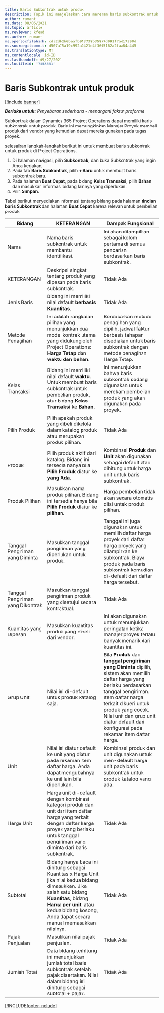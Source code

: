 ```yaml
---
title: Baris Subkontrak untuk produk
description: Topik ini menjelaskan cara merekam baris subkontrak untuk produk dan menggunakan berbagai bidang untuk merekam pembelian produk vendor.
author: rumant
ms.date: 08/06/2021
ms.topic: article
ms.reviewer: kfend
ms.author: rumant
ms.openlocfilehash: cda2db2b6beafb943738b35857d091f7ad17390d
ms.sourcegitcommit: d507a75a19c992a9421e4f3605162a2faa84a445
ms.translationtype: MT
ms.contentlocale: id-ID
ms.lasthandoff: 09/27/2021
ms.locfileid: "7558551"
---
```

# <a name="subcontract-lines-for-products"></a>Baris Subkontrak untuk produk

[!include [banner](../../includes/dataverse-preview.md)]

_**Berlaku untuk:** Penyebaran sederhana - menangani faktur proforma_

Subkontrak dalam Dynamics 365 Project Operations dapat memiliki baris subkontrak untuk produk. Baris ini memungkinkan Manajer Proyek membeli produk dari vendor yang kemudian dapat mereka gunakan pada tugas proyek.

selesaikan langkah-langkah berikut ini untuk membuat baris subkontrak untuk produk di Project Operations.

1. Di halaman navigasi, pilih **Subkontrak**, dan buka Subkontrak yang ingin Anda kerjakan. 
2. Pada tab **Baris Subkontrak**, pilih **+ Baru** untuk membuat baris subkontrak baru.
3. Pada halaman **Buat Cepat**, pada bidang **Kelas Transaksi**, pilih **Bahan** dan masukkan informasi bidang lainnya yang diperlukan. 
4. Pilih **Simpan**.

Tabel berikut menyediakan informasi tentang bidang pada halaman **rincian baris Subkontrak** dan halaman **Buat Cepat** karena relevan untuk pembelian produk.

| Bidang | KETERANGAN | Dampak Fungsional|
| ----- | ----------- | ----------- |
| Nama | Nama baris subkontrak untuk membantu identifikasi. |Ini akan ditampilkan sebagai kolom pertama di semua pencarian berdasarkan baris subkontrak.
| KETERANGAN | Deskripsi singkat tentang produk yang dipesan pada baris subkontrak. | Tidak Ada |
| Jenis Baris | Bidang ini memiliki nilai default **berbasis Kuantitas**. |Tidak Ada |
| Metode Penagihan | Ini adalah rangkaian pilihan yang menunjukkan dua model kontrak utama yang didukung oleh Project Operations: **Harga Tetap** dan **waktu dan bahan**. | Berdasarkan metode penagihan yang dipilih, jadwal faktur berbasis tahapan disediakan untuk baris subkontrak dengan metode penagihan Harga Tetap. |
| Kelas Transaksi |Bidang ini memiliki nilai default  **waktu**. Untuk membuat baris subkontrak untuk pembelian produk, atur bidang  **Kelas Transaksi**  ke  **Bahan**.  | Ini menunjukkan bahwa baris subkontrak sedang digunakan untuk merekam pembelian produk yang akan digunakan pada proyek. |
| Pilih Produk | Pilih apakah produk yang dibeli dikelola dalam katalog produk atau merupakan produk pilihan. |Tidak Ada |
| Produk | Pilih produk aktif dari katalog. Bidang ini tersedia hanya bila **Pilih Produk** diatur ke **yang Ada**. |Kombinasi **Produk** dan **Unit** akan digunakan sebagai default atau dihitung untuk harga unit untuk baris subkontrak.
| Produk Pilihan | Masukkan nama produk pilihan. Bidang ini tersedia hanya bila **Pilih Produk** diatur ke **pilihan**.  |Harga pembelian tidak akan secara otomatis diisi untuk produk pilihan.|
| Tanggal Pengiriman yang Diminta | Masukkan tanggal pengiriman yang diperlukan untuk produk.| Tanggal ini juga digunakan untuk memilih daftar harga proyek dari daftar harga proyek yang dilampirkan ke subkontrak. Biaya produk pada baris subkontrak kemudian di-default dari daftar harga tersebut. |
| Tanggal Pengiriman yang Dikontrak | Masukkan tanggal pengiriman produk yang disetujui secara kontraktual.  |Tidak Ada|
| Kuantitas yang Dipesan | Masukkan kuantitas produk yang dibeli dari vendor.| Ini akan digunakan untuk menunjukkan peringatan ketika manajer proyek terlalu banyak menarik dari kuantitas ini.|
| Grup Unit | Nilai ini di-default untuk produk katalog saja. |Bila **Produk** dan **tanggal pengiriman yang Diminta** dipilih, sistem akan memilih daftar harga yang berlaku berdasarkan tanggal pengiriman. Item daftar harga terkait dikueri untuk produk yang cocok. Nilai unit dan grup unit diatur default dari konfigurasi pada rekaman item daftar harga. |
| Unit | Nilai ini diatur default ke unit yang diatur pada rekaman item daftar harga. Anda dapat mengubahnya ke unit lain bila diperlukan.| Kombinasi produk dan unit digunakan untuk men-default harga unit pada baris subkontrak untuk produk katalog yang ada. |
| Harga Unit | Harga unit di-default dengan kombinasi kategori produk dan unit dari item daftar harga yang terkait dengan daftar harga proyek yang berlaku untuk tanggal pengiriman yang diminta dari baris subkontrak.  |Tidak Ada |
| Subtotal | Bidang hanya baca ini dihitung sebagai Kuantitas x Harga Unit jika nilai kedua bidang dimasukkan. Jika salah satu bidang **Kuantitas**, bidang **Harga per unit**, atau kedua bidang kosong, Anda dapat secara manual memasukkan nilainya.  |Tidak Ada |
| Pajak Penjualan | Masukkan nilai pajak penjualan. |Tidak Ada |
| Jumlah Total | Data bidang terhitung ini menunjukkan jumlah total baris subkontrak setelah pajak disertakan. Nilai dalam bidang ini dihitung sebagai subtotal + pajak. |Tidak Ada |


[!INCLUDE[footer-include](../../includes/footer-banner.md)]
